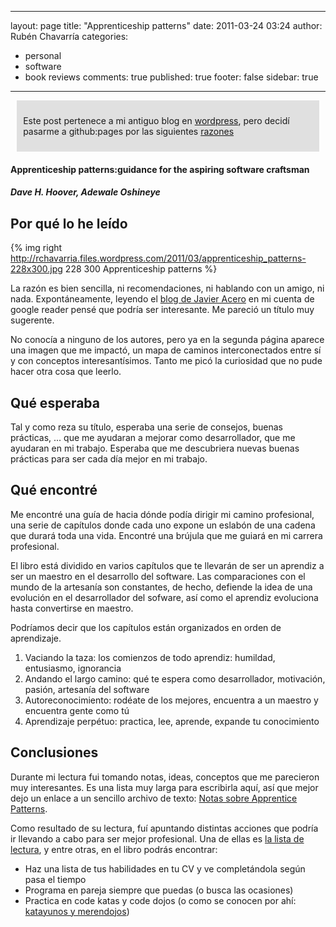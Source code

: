 
---
layout: page
title: "Apprenticeship patterns"
date: 2011-03-24 03:24
author: Rubén Chavarría
categories: 
- personal
- software
- book reviews
comments: true
published: true
footer: false
sidebar: true
---

<div style="margin:2%; padding:2%; background-color:#E0E0E0; ">
  <p>Este post pertenece a mi antiguo blog en <a href="http://rchavarria.wordpress.com">wordpress</a>, pero decidí pasarme a github:pages por las siguientes <a href="/blog/2012/12/03/por-que-cambie-mi-blog-en-wordpress-com">razones</a></p>
</div>

<h4>Apprenticeship patterns:guidance for the aspiring software craftsman</h4>

<h5>Dave H. Hoover, Adewale Oshineye</h5>

<h2>Por qué lo he leído</h2>

{% img right http://rchavarria.files.wordpress.com/2011/03/apprenticeship_patterns-228x300.jpg 228 300 Apprenticeship patterns %}

La razón es bien sencilla, ni recomendaciones, ni hablando con un amigo, ni nada. Expontáneamente, leyendo el <a href="http://jacegu.eu/libros/apprenticeship-patterns/">blog de Javier Acero</a> en mi cuenta de google reader pensé que podría ser interesante. Me pareció un título muy sugerente.

No conocía a ninguno de los autores, pero ya en la segunda página aparece una imagen que me impactó, un mapa de caminos interconectados entre sí y con conceptos interesantísimos. Tanto me picó la curiosidad que no pude hacer otra cosa que leerlo.

<!-- more -->

<h2>Qué esperaba</h2>

Tal y como reza su título, esperaba una serie de consejos, buenas prácticas, ... que me ayudaran a mejorar como desarrollador, que me ayudaran en mi trabajo. Esperaba que me descubriera nuevas buenas prácticas para ser cada día mejor en mi trabajo.

<h2>Qué encontré</h2>

Me encontré una guía de hacia dónde podía dirigir mi camino profesional, una serie de capítulos donde cada uno expone un eslabón de una cadena que durará toda una vida. Encontré una brújula que me guiará en mi carrera profesional.

El libro está dividido en varios capítulos que te llevarán de ser un aprendiz a ser un maestro en el desarrollo del software. Las comparaciones con el mundo de la artesanía son constantes, de hecho, defiende la idea de una evolución en el desarrollador del sofware, así como el aprendiz evoluciona hasta convertirse en maestro.

Podríamos decir que los capítulos están organizados en orden de aprendizaje.

<ol>
	<li>Vaciando la taza: los comienzos de todo aprendiz: humildad, entusiasmo, ignorancia</li>
	<li>Andando el largo camino: qué te espera como desarrollador, motivación, pasión, artesanía del software</li>
	<li>Autoreconocimiento: rodéate de los mejores, encuentra a un maestro y encuentra gente como tú</li>
	<li>Aprendizaje perpétuo: practica, lee, aprende, expande tu conocimiento</li>
</ol>

<h2>Conclusiones</h2>

Durante mi lectura fui tomando notas, ideas, conceptos que me parecieron muy interesantes. Es una lista muy larga para escribirla aquí, así que mejor dejo un enlace a un sencillo archivo de texto: <a href="http://rchavarria.files.wordpress.com/2011/03/notas-sobre-apprentice-patterns.pdf">Notas sobre Apprentice Patterns</a>.

Como resultado de su lectura, fuí apuntando distintas acciones que podría ir llevando a cabo para ser mejor profesional. Una de ellas es <a href="/readings">la lista de lectura</a>, y entre otras, en el libro podrás encontrar:

<ul>
	<li>Haz una lista de tus habilidades en tu CV y ve completándola según pasa el tiempo</li>
	<li>Programa en pareja siempre que puedas (o busca las ocasiones)</li>
	<li>Practica en code katas y code dojos (o como se conocen por ahí: <a href="http://katayunos.com/">katayunos y merendojos</a>)</li>
</ul>